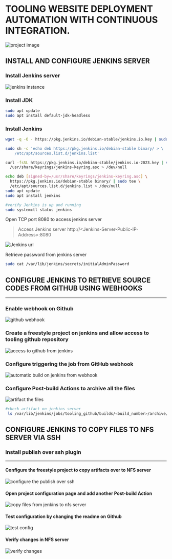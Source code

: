 # TOOLING WEBSITE DEPLOYMENT AUTOMATION WITH CONTINUOUS INTEGRATION.
![project image](pbl9/pj.png)
## INSTALL AND CONFIGURE JENKINS SERVER
### Install Jenkins server
![ jenkins instance](pbl9/jenkinsinstance.png)
### Install JDK
```bash
sudo apt update
sudo apt install default-jdk-headless
```
### Install Jenkins

```bash
wget -q -O - https://pkg.jenkins.io/debian-stable/jenkins.io.key | sudo apt-key add -

sudo sh -c 'echo deb https://pkg.jenkins.io/debian-stable binary/ > \
    /etc/apt/sources.list.d/jenkins.list'

curl -fsSL https://pkg.jenkins.io/debian-stable/jenkins.io-2023.key | sudo tee \
  /usr/share/keyrings/jenkins-keyring.asc > /dev/null

echo deb [signed-by=/usr/share/keyrings/jenkins-keyring.asc] \
  https://pkg.jenkins.io/debian-stable binary/ | sudo tee \
  /etc/apt/sources.list.d/jenkins.list > /dev/null
sudo apt update 
sudo apt install jenkins

#verify Jenkins is up and running
sudo systemctl status jenkins
```
Open TCP port 8080 to access jenkins server
> Access Jenkins server http://\<Jenkins-Server-Public-IP-Address>:8080

![Jenkins url](pbl9/jenkinsurl.png)


Retrieve password from jenkins server
```bash
sudo cat /var/lib/jenkins/secrets/initialAdminPassword
```
## CONFIGURE JENKINS TO RETRIEVE SOURCE CODES FROM GITHUB USING WEBHOOKS
---
### Enable webhook on Github
![github webhook](pbl9/githubwebhook.png)
### Create a freestyle project on jenkins and allow access to tooling github repository
![access to github from jenkins](pbl9/jenkinsgithub.png)
### Configure triggering the job from GitHub webhook
![automatic build on jenkins from webhook](pbl9/buildtrigger.png)
### Configure Post-build Actions to archive all the files
![artifact the files](pbl9/artifacts.png)
```bash
#check artifact on jenkins server
 ls /var/lib/jenkins/jobs/tooling_github/builds/<build_number>/archive/
 ```
 ## CONFIGURE JENKINS TO COPY FILES TO NFS SERVER VIA SSH
 ### Install publish over ssh plugin 
 ---
 
 #### Configure the freestyle project to copy artifacts over to NFS server
 ![ configure the publish over ssh](pbl9/publishoverssh.png)

#### Open project configuration page and add another Post-build Action
![copy files from jenkins to nfs server](pbl9/postbuild.png)

#### Test configuration by changing the readme on Github
![test config](pbl9/jenkinstonfs.png)

#### Verify changes in NFS server
![verify changes](pbl9/nfschanges.png) 
